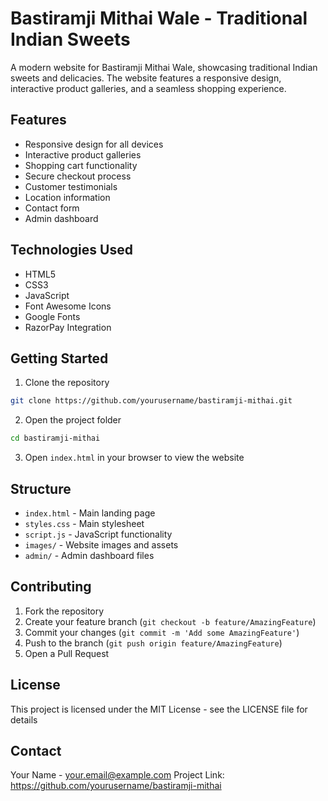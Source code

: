 # Bastiramji Mithai Wale - Traditional Indian Sweets

A modern website for Bastiramji Mithai Wale, showcasing traditional Indian sweets and delicacies. The website features a responsive design, interactive product galleries, and a seamless shopping experience.

## Features

- Responsive design for all devices
- Interactive product galleries
- Shopping cart functionality
- Secure checkout process
- Customer testimonials
- Location information
- Contact form
- Admin dashboard

## Technologies Used

- HTML5
- CSS3
- JavaScript
- Font Awesome Icons
- Google Fonts
- RazorPay Integration

## Getting Started

1. Clone the repository
```bash
git clone https://github.com/yourusername/bastiramji-mithai.git
```

2. Open the project folder
```bash
cd bastiramji-mithai
```

3. Open `index.html` in your browser to view the website

## Structure

- `index.html` - Main landing page
- `styles.css` - Main stylesheet
- `script.js` - JavaScript functionality
- `images/` - Website images and assets
- `admin/` - Admin dashboard files

## Contributing

1. Fork the repository
2. Create your feature branch (`git checkout -b feature/AmazingFeature`)
3. Commit your changes (`git commit -m 'Add some AmazingFeature'`)
4. Push to the branch (`git push origin feature/AmazingFeature`)
5. Open a Pull Request

## License

This project is licensed under the MIT License - see the LICENSE file for details

## Contact

Your Name - your.email@example.com
Project Link: https://github.com/yourusername/bastiramji-mithai 